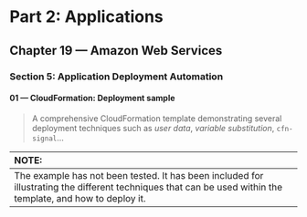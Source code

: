 # Part 2: Applications
## Chapter 19 &mdash; Amazon Web Services
### Section 5: Application Deployment Automation
#### 01 &mdash; CloudFormation: Deployment sample
> A comprehensive CloudFormation template demonstrating several deployment techniques such as *user data*, *variable substitution*, `cfn-signal`...

| NOTE: |
| :---- |
| The example has not been tested. It has been included for illustrating the different techniques that can be used within the template, and how to deploy it. |
